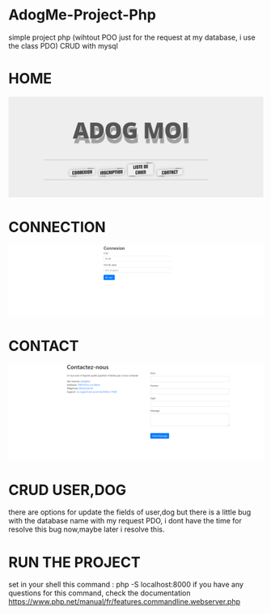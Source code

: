 # AdogMe-Project-Php
simple project php (wihtout POO just for the request at my database, i use  the class PDO) CRUD with mysql  



# HOME
<img src="picturegithub/home.png" />



# CONNECTION
<img src="picturegithub/connection.png" />


# CONTACT
<img src="picturegithub/contact.png" />


# CRUD USER,DOG
there are options for update the fields of user,dog but there is a little bug with the database name with my request PDO, i dont have the time for resolve this bug now,maybe later i resolve this. 

# RUN THE PROJECT
set in your shell this command : php -S localhost:8000 
if you have any questions for this command, check the documentation https://www.php.net/manual/fr/features.commandline.webserver.php



